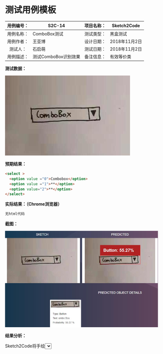 # 测试用例模板



| 用例编号： | S2C-14 | 项目名称： | Sketch2Code |
| :--------: | ---- | :--------: | ---- |
| 用例名称： | ComboBox测试         | 测试类型： | 黑盒测试 |
| 用例作者： | 王亚博 | 设计日期： | 2018年11月2日 |
|  测试人：  | 石启萌 | 测试日期： | 2018年11月2日 |
| 用例描述： | 测试ComboBox识别效果 |备注信息：|有效等价类|

**测试数据：**

![](https://github.com/MSE-925/img-storage/blob/master/combobox-1-1.jpg?raw=true)

**预期结果：**

```html
<select >
  <option value ="0">Combobox</option>
  <option value ="1">**</option>
  <option value="2">**</option>
</select>
```

**实际结果：（Chrome浏览器）**

```HTML
无html代码
```

**截图：**

![](https://github.com/MSE-925/img-storage/blob/master/combobox-1-0.jpg?raw=true)

**结果分析：**

​	Sketch2Code将手绘<select>标签识别为button，后经过大量测试初步判定与右边小三角的识别有关。